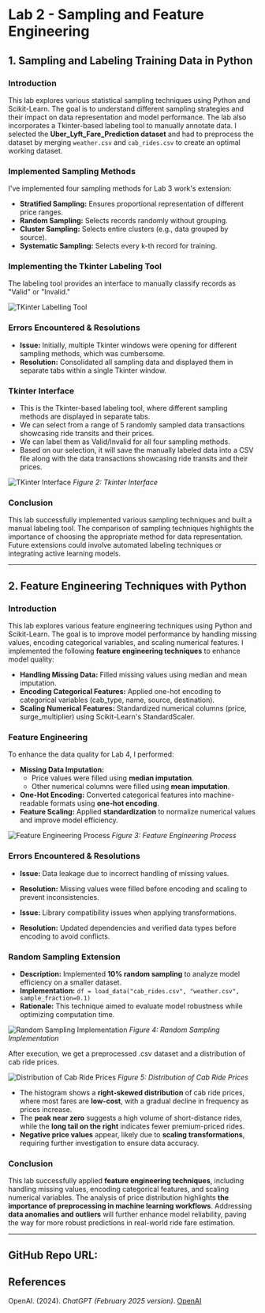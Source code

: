 # Lab 2 - Sampling and Feature Engineering

## 1. Sampling and Labeling Training Data in Python

### Introduction

This lab explores various statistical sampling techniques using Python and Scikit-Learn. The goal is to understand different sampling strategies and their impact on data representation and model performance. The lab also incorporates a Tkinter-based labeling tool to manually annotate data. I selected the **Uber_Lyft_Fare_Prediction dataset** and had to preprocess the dataset by merging `weather.csv` and `cab_rides.csv` to create an optimal working dataset.

### Implemented Sampling Methods

I've implemented four sampling methods for Lab 3 work's extension:

- **Stratified Sampling:** Ensures proportional representation of different price ranges.
- **Random Sampling:** Selects records randomly without grouping.
- **Cluster Sampling:** Selects entire clusters (e.g., data grouped by source).
- **Systematic Sampling:** Selects every k-th record for training.

### Implementing the Tkinter Labeling Tool

The labeling tool provides an interface to manually classify records as "Valid" or "Invalid."

![TKinter Labelling Tool](/lab2_Images/tkinter_labelling_tool.png)

### Errors Encountered & Resolutions

- **Issue:** Initially, multiple Tkinter windows were opening for different sampling methods, which was cumbersome.
- **Resolution:** Consolidated all sampling data and displayed them in separate tabs within a single Tkinter window.

### Tkinter Interface

- This is the Tkinter-based labeling tool, where different sampling methods are displayed in separate tabs.
- We can select from a range of 5 randomly sampled data transactions showcasing ride transits and their prices.
- We can label them as Valid/Invalid for all four sampling methods.
- Based on our selection, it will save the manually labeled data into a CSV file along with the data transactions showcasing ride transits and their prices.

![TKinter Interface](/lab2_Images/tkinter_interface.png)
_Figure 2: Tkinter Interface_

### Conclusion

This lab successfully implemented various sampling techniques and built a manual labeling tool. The comparison of sampling techniques highlights the importance of choosing the appropriate method for data representation. Future extensions could involve automated labeling techniques or integrating active learning models.

---

## 2. Feature Engineering Techniques with Python

### Introduction

This lab explores various feature engineering techniques using Python and Scikit-Learn. The goal is to improve model performance by handling missing values, encoding categorical variables, and scaling numerical features. I implemented the following **feature engineering techniques** to enhance model quality:

- **Handling Missing Data:** Filled missing values using median and mean imputation.
- **Encoding Categorical Features:** Applied one-hot encoding to categorical variables (cab_type, name, source, destination).
- **Scaling Numerical Features:** Standardized numerical columns (price, surge_multiplier) using Scikit-Learn's StandardScaler.

### Feature Engineering

To enhance the data quality for Lab 4, I performed:

- **Missing Data Imputation:**
  - Price values were filled using **median imputation**.
  - Other numerical columns were filled using **mean imputation**.
- **One-Hot Encoding:** Converted categorical features into machine-readable formats using **one-hot encoding**.
- **Feature Scaling:** Applied **standardization** to normalize numerical values and improve model efficiency.

![Feature Engineering Process](/lab2_Images/feature_engineering_process.png)
_Figure 3: Feature Engineering Process_

### Errors Encountered & Resolutions

- **Issue:** Data leakage due to incorrect handling of missing values.
- **Resolution:** Missing values were filled before encoding and scaling to prevent inconsistencies.

- **Issue:** Library compatibility issues when applying transformations.
- **Resolution:** Updated dependencies and verified data types before encoding to avoid conflicts.

### Random Sampling Extension

- **Description:** Implemented **10% random sampling** to analyze model efficiency on a smaller dataset.
- **Implementation:** `df = load_data("cab_rides.csv", "weather.csv", sample_fraction=0.1)`
- **Rationale:** This technique aimed to evaluate model robustness while optimizing computation time.

![Random Sampling Implementation](/lab2_Images/random_sampling.png)
_Figure 4: Random Sampling Implementation_

After execution, we get a preprocessed .csv dataset and a distribution of cab ride prices.

![Distribution of Cab Ride Prices](/lab2_Images/distribution_cab.png)
_Figure 5: Distribution of Cab Ride Prices_

- The histogram shows a **right-skewed distribution** of cab ride prices, where most fares are **low-cost**, with a gradual decline in frequency as prices increase.
- The **peak near zero** suggests a high volume of short-distance rides, while the **long tail on the right** indicates fewer premium-priced rides.
- **Negative price values** appear, likely due to **scaling transformations**, requiring further investigation to ensure data accuracy.

### Conclusion

This lab successfully applied **feature engineering techniques**, including handling missing values, encoding categorical features, and scaling numerical variables. The analysis of price distribution highlights **the importance of preprocessing in machine learning workflows**. Addressing **data anomalies and outliers** will further enhance model reliability, paving the way for more robust predictions in real-world ride fare estimation.

---

## GitHub Repo URL:

## References

OpenAI. (2024). _ChatGPT (February 2025 version)_. [OpenAI](https://openai.com)
